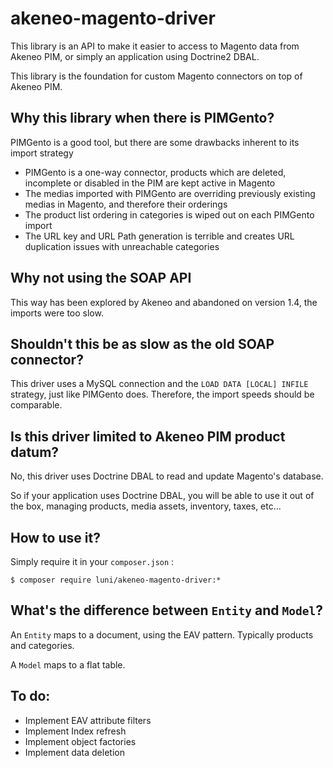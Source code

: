 # akeneo-magento-driver

This library is an API to make it easier to access to Magento data from Akeneo PIM, or simply an application using Doctrine2 DBAL.

This library is the foundation for custom Magento connectors on top of Akeneo PIM.

## Why this library when there is PIMGento?

PIMGento is a good tool, but there are some drawbacks inherent to its import strategy

- PIMGento is a one-way connector, products which are deleted, incomplete or disabled in the PIM are kept active in Magento
- The medias imported with PIMGento are overriding previously existing medias in Magento, and therefore their orderings
- The product list ordering in categories is wiped out on each PIMGento import
- The URL key and URL Path generation is terrible and creates URL duplication issues with unreachable categories

## Why not using the SOAP API

This way has been explored by Akeneo and abandoned on version 1.4, the imports were too slow.

## Shouldn't this be as slow as the old SOAP connector?

This driver uses a MySQL connection and the `LOAD DATA [LOCAL] INFILE` strategy, just like PIMGento does. Therefore, the import speeds should be comparable.

## Is this driver limited to Akeneo PIM product datum?

No, this driver uses Doctrine DBAL to read and update Magento's database.

So if your application uses Doctrine DBAL, you will be able to use it out of the box, managing products, media assets, inventory, taxes, etc...

## How to use it?

Simply require it in your `composer.json` :

`$ composer require luni/akeneo-magento-driver:*`

## What's the difference between `Entity` and `Model`?

An `Entity` maps to a document, using the EAV pattern. Typically products and categories.

A `Model` maps to a flat table.

## To do:

- Implement EAV attribute filters
- Implement Index refresh
- Implement object factories
- Implement data deletion
